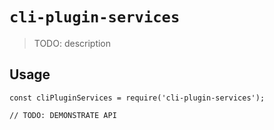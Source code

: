 # `cli-plugin-services`

> TODO: description

## Usage

```
const cliPluginServices = require('cli-plugin-services');

// TODO: DEMONSTRATE API
```
